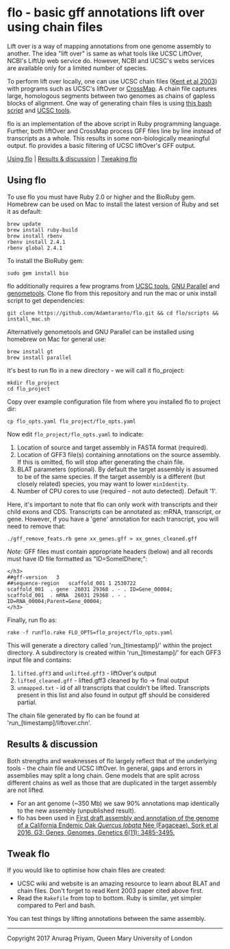 # flo - basic gff annotations lift over using chain files

Lift over is a way of mapping annotations from one genome assembly to another.
The idea "lift over" is same as what tools like UCSC LiftOver, NCBI's LiftUp
web service do. However, NCBI and UCSC's webs services are available only for
a limited number of species.

To perform lift over locally, one can use UCSC chain files ([Kent et al 2003][kent2003])
with programs such as UCSC's liftOver or [CrossMap][crossmap]. A chain file captures
large, homologous segments between two genomes as chains of gapless blocks of
alignment. One way of generating chain files is using [this bash script][kent-script]
and [UCSC tools][ucsc-tools].

flo is an implementation of the above script in Ruby programming language. Further,
both liftOver and CrossMap process GFF files line by line instead of transcripts as
a whole. This results in some non-biologically meaningful output. flo provides a
basic filtering of UCSC liftOver's GFF output.

[Using flo](#using-flo) | [Results & discussion](#results--discussion) | [Tweaking flo](#tweak-flo)

## Using flo

To use flo you must have Ruby 2.0 or higher and the BioRuby gem.
Homebrew can be used on Mac to install the latest version of Ruby
and set it as default:  

    brew update
    brew install ruby-build
    brew install rbenv
    rbenv install 2.4.1
    rbenv global 2.4.1

To install the BioRuby gem:

    sudo gem install bio

flo additionally requires a few programs from [UCSC tools][ucsc-tools], [GNU
Parallel][gnu-parallel] and [genometools][genometools]. Clone flo from this 
repository and run the mac or unix install script to get dependencies:

    git clone https://github.com/Adamtaranto/flo.git && cd flo/scripts && install_mac.sh

Alternatively genometools and GNU Parallel can be installed using homebrew 
on Mac for general use:  

    brew install gt
    brew install parallel 

It's best to run flo in a new directory - we will call it flo_project:

    mkdir flo_project
    cd flo_project

Copy over example configuration file from where you installed flo to
project dir:

    cp flo_opts.yaml flo_project/flo_opts.yaml

Now edit `flo_project/flo_opts.yaml` to indicate:
1. Location of source and target assembly in FASTA format (required).
2. Location of GFF3 file(s) containing annotations on the source
   assembly. If this is omitted, flo will stop after generating
   the chain file.
3. BLAT parameters (optional). By default the target assembly is
   assumed to be of the same species. If the target assembly is
   a different (but closely related) species, you may want to
   lower `minIdentity`.
4. Number of CPU cores to use (required - not auto detected). Default '1'.

Here, it's important to note that flo can only work with transcripts
and their child exons and CDS. Transcripts can be annotated as: mRNA,
transcript, or gene. However, if you have a 'gene' annotation for
each transcript, you will need to remove that:

    ./gff_remove_feats.rb gene xx_genes.gff > xx_genes_cleaned.gff

*Note:* GFF files must contain appropriate headers (below) and all 
records must have ID file formatted as "ID=SomeIDhere;":  

    </h3>
    ##gff-version   3
    ##sequence-region   scaffold_001 1 2530722
    scaffold_001  . gene  26031 29368 . - . ID=Gene_00004;
    scaffold_001  . mRNA  26031 29368 . - . ID=RNA_00004;Parent=Gene_00004;
    </h3>

Finally, run flo as:

    rake -f runflo.rake FLO_OPTS=flo_project/flo_opts.yaml

This will generate a directory called 'run_[timestamp]/' within the project directory. 
A subdirectory is created within 'run_[timestamp]/' for each GFF3 input file and contains:
1. `lifted.gff3` and `unlifted.gff3` - liftOver's output
2. `lifted_cleaned.gff` - lifted.gff3 cleaned by flo -> final output
3. `unmapped.txt` - id of all transcripts that couldn't be lifted.
   Transcripts present in this list and also found in output gff
   should be considered partial.

The chain file generated by flo can be found at 'run_[timestamp]/liftover.chn'.

## Results & discussion
Both strengths and weaknesses of flo largely reflect that of the underlying
tools - the chain file and UCSC liftOver. In general, gaps and errors in
assemblies may split a long chain. Gene models that are split across
different chains as well as those that are duplicated in the target
assembly are not lifted.

- For an ant genome (~350 Mb) we saw 90% annotations map identically to
the new assembly (unpublished result).
- flo has been used in [First draft assembly and annotation of the
genome of a California Endemic Oak _Quercus lobata_ Née (Fagaceae).
Sork et al 2016. G3: Genes, Genomes, Genetics 6(11): 3485-3495.](https://doi.org/10.1534/g3.116.030411)

## Tweak flo
If you would like to optimise how chain files are created:
- UCSC wiki and website is an amazing resource to learn about BLAT and
  chain files. Don't forget to read Kent 2003 paper cited above first.
- Read the `Rakefile` from top to bottom. Ruby is similar, yet simpler
  compared to Perl and bash.

You can test things by lifting annotations between the same assembly.

---
Copyright 2017 Anurag Priyam, Queen Mary University of London

[kent-script]: http://hgwdev.cse.ucsc.edu/~kent/src/unzipped/hg/doc/liftOver.txt
[kent2003]: http://www.pnas.org/content/100/20/11484.full
[ucsc-tools]: http://hgdownload.cse.ucsc.edu/admin/exe/
[gnu-parallel]: https://www.gnu.org/software/parallel/
[genometools]: http://genometools.org/
[crossmap]: http://crossmap.sourceforge.net/

